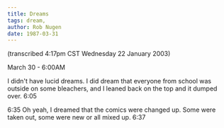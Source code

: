```yaml
---
title: Dreams
tags: dream, 
author: Rob Nugen
date: 1987-03-31
---
```


<p class=note>(transcribed 4:17pm CST Wednesday 22 January 2003)</p>

<p class=date>March 30 - 6:00AM</p>

<p>I didn't have lucid dreams.  I did dream that everyone from school
was outside on some bleachers, and I leaned back on the top and it
dumped over.  6:05</p>

<p>6:35 Oh yeah, I dreamed that the comics were changed up.  Some were
taken out, some were new or all mixed up.  6:37</p>
